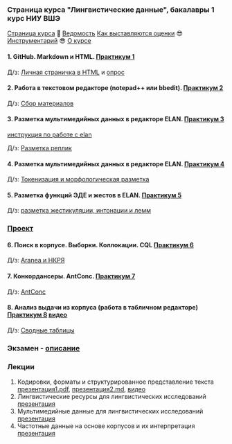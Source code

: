 ### Страница курса "Лингвистические данные", бакалавры 1 курс НИУ ВШЭ

<a href="https://olesar.github.io/lingdata">Страница курса</a> &#129303; [Ведомость](https://docs.google.com/spreadsheets/d/1rsjI5ONFNfiAN2ll7MJ1pyMYcBRJbycAHouHODOOFCo/edit?usp=sharing) [Как выставляются оценки](about-grades.md) &#128526; [Инструментарий](about-tools.md) &#128526; [О курсе](about.md)   

#### 1. GitHub. Markdown и HTML. [Практикум 1](practicum_github.md)

Д/з: [Личная страничка в HTML](https://github.com/olesar/lingdata/blob/gh-pages/hw5-html.md) и [опрос](https://forms.gle/usJAEBqRDJVdQ6DK6)

#### 2. Работа в текстовом редакторе (notepad++ или bbedit). [Практикум 2](practicum-notepadplusplus.md)
Д/з: [Сбор материалов](https://github.com/olesar/lingdata/blob/gh-pages/hw2-getdata.md)  

#### 3. Разметка мультимедийных данных в редакторе ELAN. [Практикум 3](practicum-elan.md)

[инструкция по работе с elan](http://www.mpi.nl/tools/elan/tp/how-to/ELAN_handout_Russian.pdf)

Д/з: [Разметка реплик](https://github.com/olesar/lingdata/blob/gh-pages/hw3-metadata-transcripts.md)


#### 4. Разметка мультимедийных данных в редакторе ELAN. [Практикум 4](practicum-elan-textgrid.md)

Д/з: [Токенизация и морфологическая разметка](https://github.com/olesar/lingdata/blob/gh-pages/hw4-elan-tokens.md)  

#### 5. Разметка функций ЭДЕ и жестов в ELAN. [Практикум 5](practicum-elan-intonation.md)

Д/з: [разметка жестикуляции, интонации и лемм](https://github.com/olesar/lingdata/blob/gh-pages/hw5-elan-gestures.md)

### [Проект](https://github.com/olesar/lingdata/blob/gh-pages/project.md)


#### 6. Поиск в корпусе. Выборки. Коллокации. CQL [Практикум 6](practicum-web-corpora.md)
Д/з: [Aranea и НКРЯ](https://forms.gle/VweaNBVh3uAVC7GE6)

#### 7. Конкордансеры. AntConc. [Практикум 7](https://github.com/olesar/lingdata/blob/gh-pages/practicum-antconc.md)
Д/з: [AntConc](https://forms.gle/Tp1a37vr4U1FLwNAA)

#### 8. Анализ выдачи из корпуса (работа в табличном редакторе) [Практикум 8](practicum-spreadsheets.md) [видео](https://disk.yandex.ru/i/v2T4N3AaXPS8kQ)
Д/з: [Сводные таблицы](https://forms.gle/nsUKvWrSQELbi9gJA)

### Экзамен - [описание](exam_project.md)

### Лекции

1. Кодировки, форматы и структурированное представление текста [презентация1.pdf](1TextFormats1.pdf), [презентация2.md](2TextFormats.md), [видео](https://disk.yandex.ru/i/ziADAK8GTQnDVA)
2. Лингвистические ресурсы для лингвистических исследований [презентация](2LingResources.pdf)
3. Мультимедийные данные для лингвистических исследований [презентация](3Multimedia.pdf)
4. Частотные данные на основе корпусов и их интерпретация [презентация](https://docs.google.com/presentation/d/1VAbIZPaFMkKdTA0xQBGEUv4Q8OAz5cRZb6YNr6JpUFc/edit?usp=sharing)
